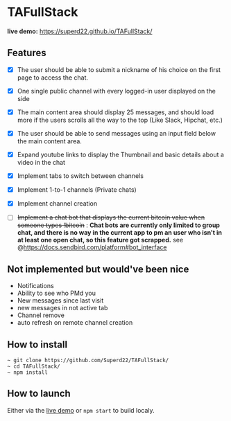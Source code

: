 # TAFullStack
**live demo:** https://superd22.github.io/TAFullStack/

## Features 
- [x] The user should be able to submit a nickname of his choice on the first page to access the chat.
- [x] One single public channel with every logged-in user displayed on the side
- [x] The main content area should display 25 messages, and should load more if the users scrolls all the way to the top (Like Slack, Hipchat, etc.)
- [x] The user should be able to send messages using an input field below the main content area.

- [x] Expand youtube links to display the Thumbnail and basic details about a video in the chat
- [x] Implement tabs to switch between channels
- [x] Implement 1-to-1 channels (Private chats)
- [x] Implement channel creation
- [ ] ~~Implement a chat bot that displays the current bitcoin value when someone types !bitcoin~~ : 
**Chat bots are currently only limited to group chat, and there is no way in the current app to pm an user who isn't in at least one open chat, so this feature got scrapped.**
see @https://docs.sendbird.com/platform#bot_interface

## Not implemented but would've been nice
- Notifications
- Ability to see who PMd you
- New messages since last visit
- new messages in not active tab
- Channel remove
- auto refresh on remote channel creation

## How to install
``` 
~ git clone https://github.com/Superd22/TAFullStack/
~ cd TAFullStack/
~ npm install
``` 

## How to launch
Either via the [live demo](https://superd22.github.io/TAFullStack/) or `npm start` to build localy.

